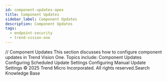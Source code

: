 ```yaml
---
id: component-updates-apex
title: Component Updates
sidebar_label: Component Updates
description: Component Updates
tags:
  - endpoint-security
  - trend-vision-one
---
```


/*<![CDATA[*/ $('#title').html($('meta[name=map-description]').attr('content')); /*]]>*/ Component Updates This section discusses how to configure component updates in Trend Vision One. Topics include: Component Updates Configuring Scheduled Update Settings Configuring Manual Update Settings © 2025 Trend Micro Incorporated. All rights reserved.Search Knowledge Base